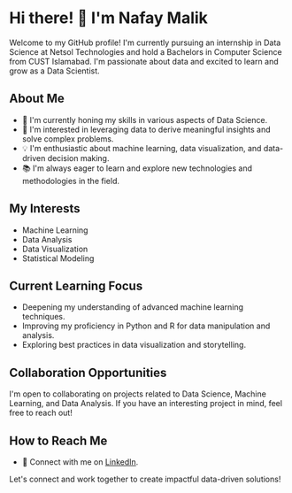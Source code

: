 # Hi there! 👋 I'm Nafay Malik

Welcome to my GitHub profile! I'm currently pursuing an internship in Data Science at Netsol Technologies and hold a Bachelors in Computer Science from CUST Islamabad.
I'm passionate about data and excited to learn and grow as a Data Scientist.

## About Me

- 🌱 I'm currently honing my skills in various aspects of Data Science.
- 👀 I'm interested in leveraging data to derive meaningful insights and solve complex problems.
- 💡 I'm enthusiastic about machine learning, data visualization, and data-driven decision making.
- 📚 I'm always eager to learn and explore new technologies and methodologies in the field.

## My Interests

- Machine Learning
- Data Analysis
- Data Visualization
- Statistical Modeling

## Current Learning Focus

- Deepening my understanding of advanced machine learning techniques.
- Improving my proficiency in Python and R for data manipulation and analysis.
- Exploring best practices in data visualization and storytelling.

## Collaboration Opportunities

I'm open to collaborating on projects related to Data Science, Machine Learning, and Data Analysis. If you have an interesting project in mind, feel free to reach out!

## How to Reach Me

- 💼 Connect with me on [LinkedIn](https://www.linkedin.com/in/nafay-malik/).

Let's connect and work together to create impactful data-driven solutions!

<!---
NafayMalik/NafayMalik is a ✨ special ✨ repository because its `README.md` (this file) appears on your GitHub profile.
You can click the Preview link to take a look at your changes.
--->

